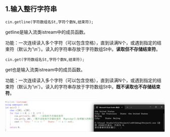 ## 1.输入整行字符串
```
cin.getline(字符数组名St,字符个数N,结束符);
```
getline是输入流类istream中的成员函数。

功能：一次连续读入多个字符（可以包含空格），直到读满N个，或遇到指定的结束符（默认为'\n'）。读入的字符串存放于字符数组St中。**读取但不存储结束符**。
```
cin.get(字符数组名St,字符个数N,结束符);
```
get也是输入流类istream中的成员函数。

功能：一次连续读入多个字符（可以包含空格），直到读满N个，或遇到指定的结束符（默认为'\n'）。读入的字符串存放于字符数组St中。**既不读取也不存储结束符**。

![](https://github.com/2364898973/data/blob/main/image/%E5%B1%8F%E5%B9%95%E6%88%AA%E5%9B%BE%202024-05-09%20151447.png)
